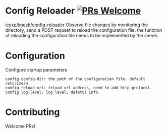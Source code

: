 # Config Reloader [![PRs Welcome](https://img.shields.io/badge/PRs-welcome-brightgreen.svg?style=flat-square)](http://makeapullrequest.com)
[icyxp/imesh/config-reloader](https://github.com/icyxp/imesh/tree/main/config-reloader) Observe file changes by monitoring the directory, send a POST request to reload the configuration file. the function of reloading the configuration file needs to be implemented by the server. 

# Configuration  
Configure startup parameters
```
config.config-dir: the path of the configuration file. default /etc/imesh
config.reload-url: reload url address, need to add http protocol.
config.log-level: log level, defatul info.
```

# Contributing
Welcome PRs!


